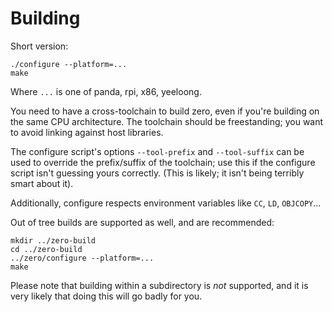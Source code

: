 # Building

Short version:

	./configure --platform=...
	make

Where `...` is one of panda, rpi, x86, yeeloong.

You need to have a cross-toolchain to build zero, even if you're
building on the same CPU architecture. The toolchain should be
freestanding; you want to avoid linking against host libraries.

The configure script's options `--tool-prefix` and `--tool-suffix` can
be used to override the prefix/suffix of the toolchain; use this if the
configure script isn't guessing yours correctly. (This is likely; it
isn't being terribly smart about it).

Additionally, configure respects environment variables like `CC`, `LD`,
`OBJCOPY`...

Out of tree builds are supported as well, and are recommended:

	mkdir ../zero-build
	cd ../zero-build
	../zero/configure --platform=...
	make

Please note that building within a subdirectory is *not* supported, and
it is very likely that doing this will go badly for you.
